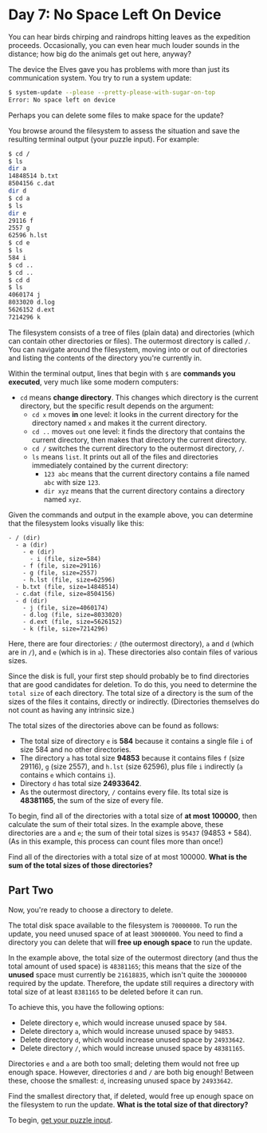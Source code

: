 # Day 7: No Space Left On Device

You can hear birds chirping and raindrops hitting leaves as the expedition proceeds.
Occasionally, you can even hear much louder sounds in the distance;
how big do the animals get out here, anyway?

The device the Elves gave you has problems with more than just its communication system.
You try to run a system update:

```bash
$ system-update --please --pretty-please-with-sugar-on-top
Error: No space left on device
```

Perhaps you can delete some files to make space for the update?

You browse around the filesystem to assess the situation and save the
resulting terminal output (your puzzle input). For example:

```bash
$ cd /
$ ls
dir a
14848514 b.txt
8504156 c.dat
dir d
$ cd a
$ ls
dir e
29116 f
2557 g
62596 h.lst
$ cd e
$ ls
584 i
$ cd ..
$ cd ..
$ cd d
$ ls
4060174 j
8033020 d.log
5626152 d.ext
7214296 k
```

The filesystem consists of a tree of files (plain data) and directories (which can contain other directories or files).
The outermost directory is called `/`. You can navigate around the filesystem,
moving into or out of directories and listing the contents of the directory you're currently in.

Within the terminal output, lines that begin with `$` are **commands you executed**, very much like some modern computers:

- `cd` means **change directory**. This changes which directory is the current directory, but the specific result depends on the argument:
  - `cd x` moves **in** one level: it looks in the current directory for the directory named `x` and makes it the current directory.
  - `cd ..` moves `out` one level: it finds the directory that contains the current directory, then makes that directory the current directory.
  - `cd /` switches the current directory to the outermost directory, `/`.
  - `ls` means `list`. It prints out all of the files and directories immediately contained by the current directory:
    - `123 abc` means that the current directory contains a file named `abc` with size `123`.
    - `dir xyz` means that the current directory contains a directory named `xyz`.

Given the commands and output in the example above, you can determine that the filesystem looks visually like this:

```plaintext
- / (dir)
  - a (dir)
    - e (dir)
      - i (file, size=584)
    - f (file, size=29116)
    - g (file, size=2557)
    - h.lst (file, size=62596)
  - b.txt (file, size=14848514)
  - c.dat (file, size=8504156)
  - d (dir)
    - j (file, size=4060174)
    - d.log (file, size=8033020)
    - d.ext (file, size=5626152)
    - k (file, size=7214296)
```

Here, there are four directories: `/` (the outermost directory), `a` and `d` (which are in `/`), and `e` (which is in `a`).
These directories also contain files of various sizes.

Since the disk is full, your first step should probably be to find directories that are good candidates for deletion.
To do this, you need to determine the `total size` of each directory.
The total size of a directory is the sum of the sizes of the files it contains, directly or indirectly.
(Directories themselves do not count as having any intrinsic size.)

The total sizes of the directories above can be found as follows:

- The total size of directory `e` is **584** because it contains a single file `i` of size 584 and no other directories.
- The directory `a` has total size **94853** because it contains files `f` (size 29116), `g` (size 2557),
  and `h.lst` (size 62596), plus file `i` indirectly (`a` contains `e` which contains `i`).
- Directory `d` has total size **24933642**.
- As the outermost directory, `/` contains every file. Its total size is **48381165**, the sum of the size of every file.

To begin, find all of the directories with a total size of **at most 100000**, then calculate the sum of their total sizes.
In the example above, these directories are `a` and `e`; the sum of their total sizes is `95437` (94853 + 584).
(As in this example, this process can count files more than once!)

Find all of the directories with a total size of at most 100000.
**What is the sum of the total sizes of those directories?**

## Part Two

Now, you're ready to choose a directory to delete.

The total disk space available to the filesystem is `70000000`.
To run the update, you need unused space of at least `30000000`.
You need to find a directory you can delete that will **free up enough space** to run the update.

In the example above, the total size of the outermost directory (and thus the total amount of used space) is `48381165`;
this means that the size of the **unused** space must currently be `21618835`, which isn't quite the `30000000` required by the update.
Therefore, the update still requires a directory with total size of at least `8381165` to be deleted before it can run.

To achieve this, you have the following options:

- Delete directory `e`, which would increase unused space by `584`.
- Delete directory `a`, which would increase unused space by `94853`.
- Delete directory `d`, which would increase unused space by `24933642`.
- Delete directory `/`, which would increase unused space by `48381165`.

Directories `e` and `a` are both too small; deleting them would not free up enough space.
However, directories `d` and `/` are both big enough!
Between these, choose the smallest: `d`, increasing unused space by `24933642`.

Find the smallest directory that, if deleted, would free up enough space on the filesystem to run the update.
**What is the total size of that directory?**

To begin, [get your puzzle input](https://adventofcode.com/2022/day/7/input).
